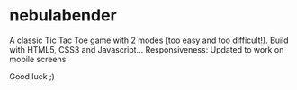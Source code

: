 # nebulabender

A classic Tic Tac Toe game with 2 modes (too easy and too difficult!).
Build with HTML5, CSS3 and Javascript...
Responsiveness: Updated to work on mobile screens

Good luck ;)
